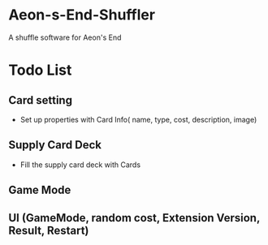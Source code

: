# Aeon-s-End-Shuffler
 A shuffle software for Aeon's End


 # Todo List

 ## Card setting
 - Set up properties with Card Info( name, type, cost, description, image)
 ## Supply Card Deck
 - Fill the supply card deck with Cards
 ## Game Mode 
 ## UI (GameMode, random cost, Extension Version, Result, Restart)
